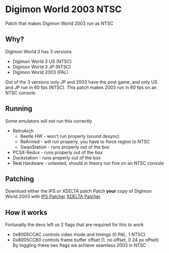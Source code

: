 # Digimon World 2003 NTSC
Patch that makes Digimon World 2003 run as NTSC

## Why?
Digimon World 3 has 3 versions
- Digimon World 3 US (NTSC)
- Digimon World 3 JP (NTSC)
- Digimon World 2003 (PAL)

Out of the 3 versions only JP and 2003 have the post game, and only US and JP run in 60 fps (NTSC). This patch makes 2003 run in 60 fps on an NTSC console.

## Running
Some emulators will not run this correctly
- RetroArch
	- Beetle HW - won't run properly (sound desync)
	- ReArmed - will run properly, you have to force region to NTSC
	- SwanStation - runs properly out of the box
- PCSX-Redux - runs properly out of the box
- Duckstation - runs properly out of the box
- Real Hardware - untested, should in theory run fine on an NTSC console

## Patching
Download either the IPS or XDELTA patch
Patch **your** copy of Digimon World 2003 with
[IPS Patcher](https://www.romhacking.net/patch/)
[XDELTA Patcher](https://www.romhacking.net/utilities/598/)

## How it works
Fortunatly the devs left us 2 flags that are required for this to work
- 0x8005CCAC controls video mode and timings (0 PAL, 1 NTSC)
- 0x8005CCB0 controls frame buffer offset (1, no offset, 0 24 px offset)
By toggling these two flags we achieve seamless 2003 in NTSC